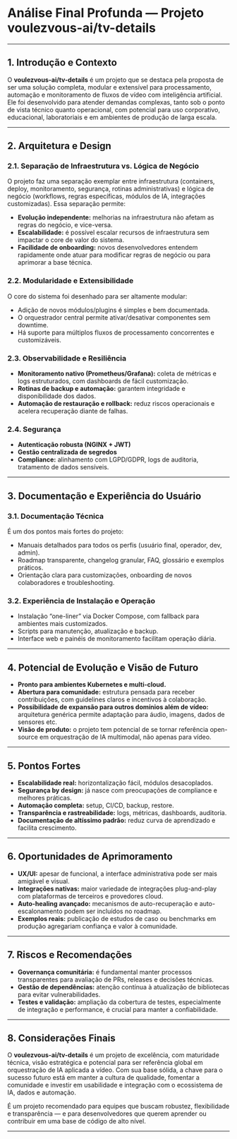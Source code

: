 # Análise Final Profunda — Projeto voulezvous-ai/tv-details

---

## 1. Introdução e Contexto

O **voulezvous-ai/tv-details** é um projeto que se destaca pela proposta de ser uma solução completa, modular e extensível para processamento, automação e monitoramento de fluxos de vídeo com inteligência artificial. Ele foi desenvolvido para atender demandas complexas, tanto sob o ponto de vista técnico quanto operacional, com potencial para uso corporativo, educacional, laboratoriais e em ambientes de produção de larga escala.

---

## 2. Arquitetura e Design

### 2.1. Separação de Infraestrutura vs. Lógica de Negócio

O projeto faz uma separação exemplar entre infraestrutura (containers, deploy, monitoramento, segurança, rotinas administrativas) e lógica de negócio (workflows, regras específicas, módulos de IA, integrações customizadas). Essa separação permite:

- **Evolução independente:** melhorias na infraestrutura não afetam as regras do negócio, e vice-versa.
- **Escalabilidade:** é possível escalar recursos de infraestrutura sem impactar o core de valor do sistema.
- **Facilidade de onboarding:** novos desenvolvedores entendem rapidamente onde atuar para modificar regras de negócio ou para aprimorar a base técnica.

### 2.2. Modularidade e Extensibilidade

O core do sistema foi desenhado para ser altamente modular:
- Adição de novos módulos/plugins é simples e bem documentada.
- O orquestrador central permite ativar/desativar componentes sem downtime.
- Há suporte para múltiplos fluxos de processamento concorrentes e customizáveis.

### 2.3. Observabilidade e Resiliência

- **Monitoramento nativo (Prometheus/Grafana):** coleta de métricas e logs estruturados, com dashboards de fácil customização.
- **Rotinas de backup e automação:** garantem integridade e disponibilidade dos dados.
- **Automação de restauração e rollback:** reduz riscos operacionais e acelera recuperação diante de falhas.

### 2.4. Segurança

- **Autenticação robusta (NGINX + JWT)**
- **Gestão centralizada de segredos**
- **Compliance:** alinhamento com LGPD/GDPR, logs de auditoria, tratamento de dados sensíveis.

---

## 3. Documentação e Experiência do Usuário

### 3.1. Documentação Técnica

É um dos pontos mais fortes do projeto:
- Manuais detalhados para todos os perfis (usuário final, operador, dev, admin).
- Roadmap transparente, changelog granular, FAQ, glossário e exemplos práticos.
- Orientação clara para customizações, onboarding de novos colaboradores e troubleshooting.

### 3.2. Experiência de Instalação e Operação

- Instalação “one-liner” via Docker Compose, com fallback para ambientes mais customizados.
- Scripts para manutenção, atualização e backup.
- Interface web e painéis de monitoramento facilitam operação diária.

---

## 4. Potencial de Evolução e Visão de Futuro

- **Pronto para ambientes Kubernetes e multi-cloud.**
- **Abertura para comunidade:** estrutura pensada para receber contribuições, com guidelines claros e incentivos à colaboração.
- **Possibilidade de expansão para outros domínios além de vídeo:** arquitetura genérica permite adaptação para áudio, imagens, dados de sensores etc.
- **Visão de produto:** o projeto tem potencial de se tornar referência open-source em orquestração de IA multimodal, não apenas para vídeo.

---

## 5. Pontos Fortes

- **Escalabilidade real:** horizontalização fácil, módulos desacoplados.
- **Segurança by design:** já nasce com preocupações de compliance e melhores práticas.
- **Automação completa:** setup, CI/CD, backup, restore.
- **Transparência e rastreabilidade:** logs, métricas, dashboards, auditoria.
- **Documentação de altíssimo padrão:** reduz curva de aprendizado e facilita crescimento.

---

## 6. Oportunidades de Aprimoramento

- **UX/UI:** apesar de funcional, a interface administrativa pode ser mais amigável e visual.
- **Integrações nativas:** maior variedade de integrações plug-and-play com plataformas de terceiros e provedores cloud.
- **Auto-healing avançado:** mecanismos de auto-recuperação e auto-escalonamento podem ser incluídos no roadmap.
- **Exemplos reais:** publicação de estudos de caso ou benchmarks em produção agregariam confiança e valor à comunidade.

---

## 7. Riscos e Recomendações

- **Governança comunitária:** é fundamental manter processos transparentes para avaliação de PRs, releases e decisões técnicas.
- **Gestão de dependências:** atenção contínua à atualização de bibliotecas para evitar vulnerabilidades.
- **Testes e validação:** ampliação da cobertura de testes, especialmente de integração e performance, é crucial para manter a confiabilidade.

---

## 8. Considerações Finais

O **voulezvous-ai/tv-details** é um projeto de excelência, com maturidade técnica, visão estratégica e potencial para ser referência global em orquestração de IA aplicada a vídeo. Com sua base sólida, a chave para o sucesso futuro está em manter a cultura de qualidade, fomentar a comunidade e investir em usabilidade e integração com o ecossistema de IA, dados e automação.

É um projeto recomendado para equipes que buscam robustez, flexibilidade e transparência — e para desenvolvedores que querem aprender ou contribuir em uma base de código de alto nível.

---